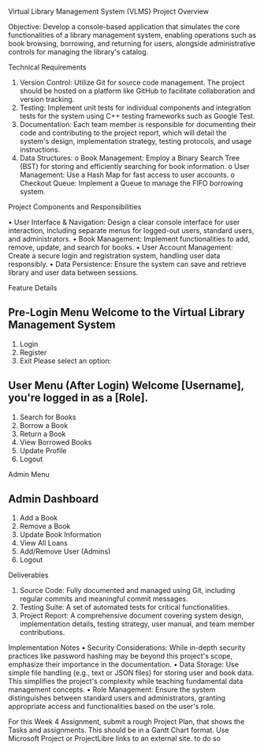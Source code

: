 Virtual Library Management System (VLMS) Project Overview

Objective: Develop a console-based application that simulates the core functionalities of a library management system, enabling operations such as book browsing, borrowing, and returning for users, alongside administrative controls for managing the library's catalog.

Technical Requirements

1.    Version Control: Utilize Git for source code management. The project should be hosted on a platform like GitHub to facilitate collaboration and version tracking.
2.    Testing: Implement unit tests for individual components and integration tests for the system using C++ testing frameworks such as Google Test.
3.    Documentation: Each team member is responsible for documenting their code and contributing to the project report, which will detail the system's design, implementation strategy, testing protocols, and usage instructions.
4.    Data Structures:
o    Book Management: Employ a Binary Search Tree (BST) for storing and efficiently searching for book information.
o    User Management: Use a Hash Map for fast access to user accounts.
o    Checkout Queue: Implement a Queue to manage the FIFO borrowing system.

Project Components and Responsibilities

•    User Interface & Navigation: Design a clear console interface for user interaction, including separate menus for logged-out users, standard users, and administrators.
•    Book Management: Implement functionalities to add, remove, update, and search for books.
•    User Account Management: Create a secure login and registration system, handling user data responsibly.
•    Data Persistence: Ensure the system can save and retrieve library and user data between sessions.

Feature Details

Pre-Login Menu
Welcome to the Virtual Library Management System
------------------------------------------------
1. Login
2. Register
3. Exit
Please select an option: 

User Menu (After Login)
Welcome [Username], you're logged in as a [Role].
--------------------------------
1. Search for Books
2. Borrow a Book
3. Return a Book
4. View Borrowed Books
5. Update Profile
6. Logout

Admin Menu

Admin Dashboard
---------------
1. Add a Book
2. Remove a Book
3. Update Book Information
4. View All Loans
5. Add/Remove User (Admins)
6. Logout

Deliverables
1.    Source Code: Fully documented and managed using Git, including regular commits and meaningful commit messages.
2.    Testing Suite: A set of automated tests for critical functionalities.
3.    Project Report: A comprehensive document covering system design, implementation details, testing strategy, user manual, and team member contributions.

Implementation Notes
•    Security Considerations: While in-depth security practices like password hashing may be beyond this project's scope, emphasize their importance in the documentation.
•    Data Storage: Use simple file handling (e.g., text or JSON files) for storing user and book data. This simplifies the project's complexity while teaching fundamental data management concepts.
•    Role Management: Ensure the system distinguishes between standard users and administrators, granting appropriate access and functionalities based on the user's role.
 
For this Week 4 Assignment, submit a rough Project Plan, that shows the Tasks and assignments.  This should be in a Gantt Chart format.  Use Microsoft Project or ProjectLibre links to an external site. to do so 

